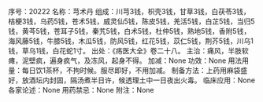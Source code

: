 序号：20222
名称：芎术丹
组成：川芎3钱，枳壳3钱，甘草3钱，白茯苓3钱，桔梗3钱，乌药5钱，苍术5钱，威灵仙5钱，陈皮5钱，羌活5钱，白芷5钱，当归5钱，黄芩5钱，苍耳子5钱，秦艽5钱，白术5钱，杜仲5钱，熟地5钱，香附5钱，海风藤5钱，牛膝5钱，木瓜5钱，防风5钱，红花5钱，苡仁5钱，荆芥5钱，川乌1钱，草乌1钱，白花蛇1寸。
出处：《疡医大全》卷二十八。
主治：痛风，半肢软瘫，泥壁疯，遍身疯气，及冻风，起身不得。
加减：None
功效：None
用法用量：每日饮1茶杯，不拘时候。服尽即好，不用加减。
制备方法：上药用麻袋盛好，放酒坛内封固，隔汤煮半日许，候透理土中一日夜出火毒。
临床应用：None
各家论述：None
用药禁忌：None
附注：None
